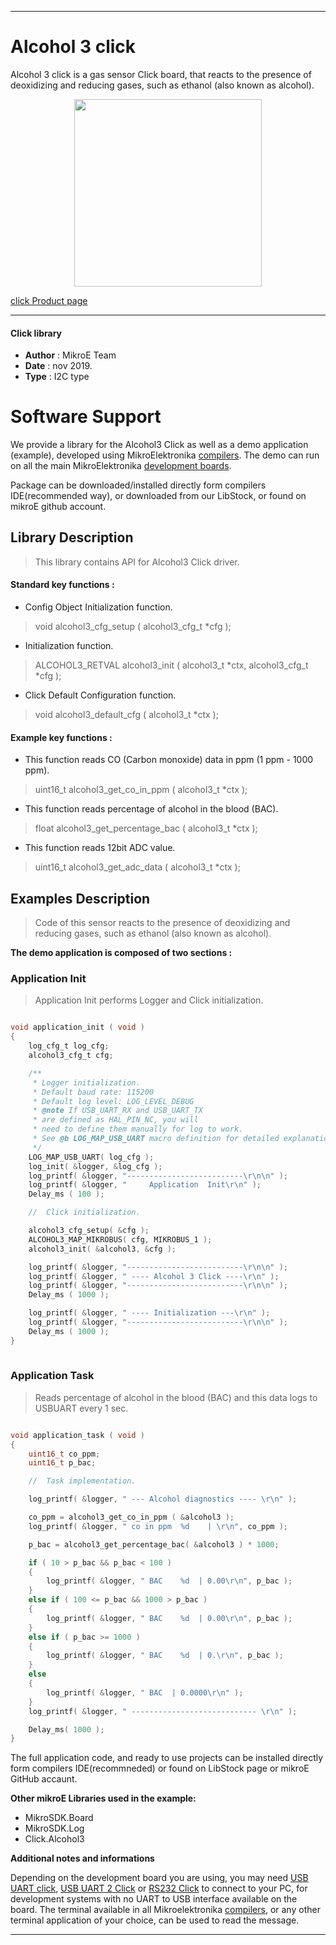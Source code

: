 

---
# Alcohol 3 click

Alcohol 3 click is a gas sensor Click board, that reacts to the presence of deoxidizing and reducing gases, such as ethanol (also known as alcohol).

<p align="center">
  <img src="https://download.mikroe.com/images/click_for_ide/alcohol3_click.png" height=300px>
</p>

[click Product page](https://www.mikroe.com/alcohol-3-click)

---


#### Click library 

- **Author**        : MikroE Team
- **Date**          : nov 2019.
- **Type**          : I2C type


# Software Support

We provide a library for the Alcohol3 Click 
as well as a demo application (example), developed using MikroElektronika 
[compilers](https://shop.mikroe.com/compilers). 
The demo can run on all the main MikroElektronika [development boards](https://shop.mikroe.com/development-boards).

Package can be downloaded/installed directly form compilers IDE(recommended way), or downloaded from our LibStock, or found on mikroE github account. 

## Library Description

> This library contains API for Alcohol3 Click driver.

#### Standard key functions :

- Config Object Initialization function.
> void alcohol3_cfg_setup ( alcohol3_cfg_t *cfg ); 
 
- Initialization function.
> ALCOHOL3_RETVAL alcohol3_init ( alcohol3_t *ctx, alcohol3_cfg_t *cfg );

- Click Default Configuration function.
> void alcohol3_default_cfg ( alcohol3_t *ctx );


#### Example key functions :

- This function reads CO (Carbon monoxide) data in ppm (1 ppm - 1000 ppm).
> uint16_t alcohol3_get_co_in_ppm ( alcohol3_t *ctx );
 
- This function reads percentage of alcohol in the blood (BAC).
> float alcohol3_get_percentage_bac ( alcohol3_t *ctx );

- This function reads 12bit ADC value.
> uint16_t alcohol3_get_adc_data ( alcohol3_t *ctx );

## Examples Description
 
> Code of this sensor reacts to the presence of deoxidizing and reducing gases,
> such as ethanol (also known as alcohol).

**The demo application is composed of two sections :**

### Application Init 

> Application Init performs Logger and Click initialization.

```c

void application_init ( void )
{
    log_cfg_t log_cfg;
    alcohol3_cfg_t cfg;

    /** 
     * Logger initialization.
     * Default baud rate: 115200
     * Default log level: LOG_LEVEL_DEBUG
     * @note If USB_UART_RX and USB_UART_TX 
     * are defined as HAL_PIN_NC, you will 
     * need to define them manually for log to work. 
     * See @b LOG_MAP_USB_UART macro definition for detailed explanation.
     */
    LOG_MAP_USB_UART( log_cfg );
    log_init( &logger, &log_cfg );
    log_printf( &logger, "--------------------------\r\n\n" );
    log_printf( &logger, "     Application  Init\r\n" );
    Delay_ms ( 100 );

    //  Click initialization.

    alcohol3_cfg_setup( &cfg );
    ALCOHOL3_MAP_MIKROBUS( cfg, MIKROBUS_1 );
    alcohol3_init( &alcohol3, &cfg );

    log_printf( &logger, "--------------------------\r\n\n" );
    log_printf( &logger, " ---- Alcohol 3 Click ----\r\n" );
    log_printf( &logger, "--------------------------\r\n\n" );
    Delay_ms ( 1000 );

    log_printf( &logger, " ---- Initialization ---\r\n" );
    log_printf( &logger, "--------------------------\r\n\n" );
    Delay_ms ( 1000 );
}
  
```

### Application Task

> Reads percentage of alcohol in the blood (BAC) 
> and this data logs to USBUART every 1 sec.

```c

void application_task ( void )
{
    uint16_t co_ppm;
    uint16_t p_bac;

    //  Task implementation.

    log_printf( &logger, " --- Alcohol diagnostics ---- \r\n" );

    co_ppm = alcohol3_get_co_in_ppm ( &alcohol3 );
    log_printf( &logger, " co in ppm  %d    | \r\n", co_ppm );

    p_bac = alcohol3_get_percentage_bac( &alcohol3 ) * 1000;

    if ( 10 > p_bac && p_bac < 100 )
    {
        log_printf( &logger, " BAC    %d  | 0.00\r\n", p_bac );
    }
    else if ( 100 <= p_bac && 1000 > p_bac )
    {
        log_printf( &logger, " BAC    %d  | 0.00\r\n", p_bac );
    }
    else if ( p_bac >= 1000 )
    {
        log_printf( &logger, " BAC    %d  | 0.\r\n", p_bac );
    }
    else
    {
        log_printf( &logger, " BAC  | 0.0000\r\n" );
    }
    log_printf( &logger, " ---------------------------- \r\n" );

    Delay_ms( 1000 );
} 

``` 

The full application code, and ready to use projects can be  installed directly form compilers IDE(recommneded) or found on LibStock page or mikroE GitHub accaunt.

**Other mikroE Libraries used in the example:** 

- MikroSDK.Board
- MikroSDK.Log
- Click.Alcohol3

**Additional notes and informations**

Depending on the development board you are using, you may need 
[USB UART click](https://shop.mikroe.com/usb-uart-click), 
[USB UART 2 Click](https://shop.mikroe.com/usb-uart-2-click) or 
[RS232 Click](https://shop.mikroe.com/rs232-click) to connect to your PC, for 
development systems with no UART to USB interface available on the board. The 
terminal available in all Mikroelektronika 
[compilers](https://shop.mikroe.com/compilers), or any other terminal application 
of your choice, can be used to read the message.



---
